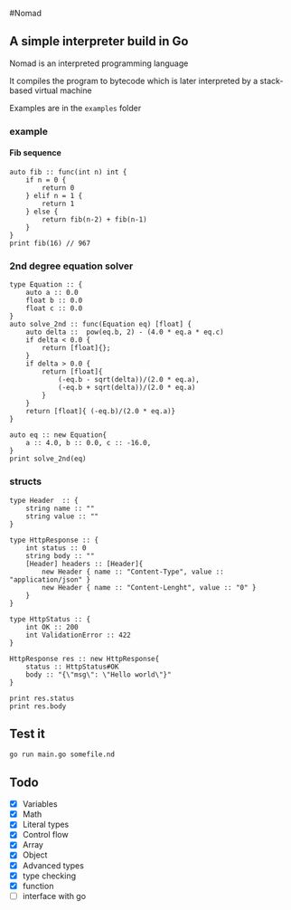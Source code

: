 #Nomad

## A simple interpreter build in Go

Nomad is an interpreted programming language

It compiles the program to bytecode which is later interpreted by a stack-based virtual machine

Examples are in the `examples` folder

### example
#### Fib sequence
```
auto fib :: func(int n) int {
    if n = 0 {
        return 0
    } elif n = 1 {
        return 1
    } else {
        return fib(n-2) + fib(n-1)
    }
}
print fib(16) // 967
```
### 2nd degree equation solver

```
type Equation :: {
    auto a :: 0.0
    float b :: 0.0
    float c :: 0.0
}
auto solve_2nd :: func(Equation eq) [float] {
    auto delta ::  pow(eq.b, 2) - (4.0 * eq.a * eq.c)
    if delta < 0.0 {
        return [float]{};
    }
    if delta > 0.0 {
        return [float]{
            (-eq.b - sqrt(delta))/(2.0 * eq.a), 
            (-eq.b + sqrt(delta))/(2.0 * eq.a)
        }
    }
    return [float]{ (-eq.b)/(2.0 * eq.a)}
} 

auto eq :: new Equation{
    a :: 4.0, b :: 0.0, c :: -16.0,
}
print solve_2nd(eq)
```
### structs

```
type Header  :: {
    string name :: ""
    string value :: ""
}

type HttpResponse :: {
    int status :: 0
    string body :: ""
    [Header] headers :: [Header]{
        new Header { name :: "Content-Type", value :: "application/json" }
        new Header { name :: "Content-Lenght", value :: "0" }
    }
}

type HttpStatus :: {
    int OK :: 200 
    int ValidationError :: 422 
}

HttpResponse res :: new HttpResponse{
    status :: HttpStatus#OK
    body :: "{\"msg\": \"Hello world\"}"
}

print res.status
print res.body
```

## Test it

`go run main.go somefile.nd`

## Todo
- [x] Variables
- [x] Math
- [x] Literal types
- [x] Control flow
- [x] Array
- [x] Object
- [x] Advanced types
- [x] type checking
- [x] function
- [ ] interface with go
#
